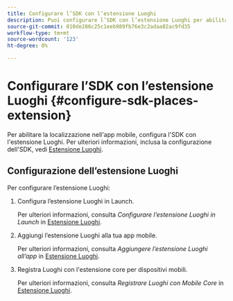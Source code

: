 ```yaml
---
title: Configurare l’SDK con l’estensione Luoghi
description: Puoi configurare l’SDK con l’estensione Luoghi per abilitare la localizzazione nell’app mobile.
source-git-commit: 010de286c25c1eeb989fb76e3c2adaa82ac9fd35
workflow-type: tm+mt
source-wordcount: '123'
ht-degree: 0%

---
```



# Configurare l’SDK con l’estensione Luoghi {#configure-sdk-places-extension}

Per abilitare la localizzazione nell&#39;app mobile, configura l&#39;SDK con l&#39;estensione Luoghi. Per ulteriori informazioni, inclusa la configurazione dell&#39;SDK, vedi [Estensione Luoghi](/help/places-ext-aep-sdks/places-extension/places-extension.md).

## Configurazione dell’estensione Luoghi

Per configurare l’estensione Luoghi:

1. Configura l’estensione Luoghi in Launch.

   Per ulteriori informazioni, consulta *Configurare l’estensione Luoghi in Launch* in [Estensione Luoghi](/help/places-ext-aep-sdks/places-extension/places-extension.md).

1. Aggiungi l’estensione Luoghi alla tua app mobile.

   Per ulteriori informazioni, consulta *Aggiungere l’estensione Luoghi all’app* in [Estensione Luoghi](/help/places-ext-aep-sdks/places-extension/places-extension.md).

1. Registra Luoghi con l&#39;estensione core per dispositivi mobili.

   Per ulteriori informazioni, consulta *Registrare Luoghi con Mobile Core* in [Estensione Luoghi](/help/places-ext-aep-sdks/places-extension/places-extension.md).
